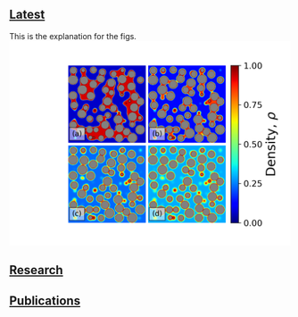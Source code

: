 ## [Latest](/sample_page)
This is the explanation for the figs. 
<img src="images/xsecDen.original.png?raw=true"/>
## [Research](/sample_page)
## [Publications](/sample_page)

